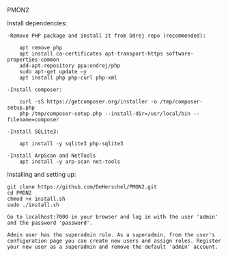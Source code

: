 PMON2







Install dependencies:


    -Remove PHP package and install it from Odrej repo (recommended):

        apt remove php
        apt install ca-certificates apt-transport-https software-properties-common
        add-apt-repository ppa:ondrej/php
        sudo apt-get update –y
        apt install php php-curl php-xml

    -Install composer:

        curl -sS https://getcomposer.org/installer -o /tmp/composer-setup.php
        php /tmp/composer-setup.php --install-dir=/usr/local/bin --filename=composer

    -Install SQLite3:

        apt install -y sqlite3 php-sqlite3

    -Install ArpScan and NetTools
        apt install -y arp-scan net-tools
        


Installing and setting up:

    git clone https://github.com/DeHerschel/PMON2.git
    cd PMON2
    chmod +x install.sh
    sudo ./install.sh

    Go to localhost:7000 in your browser and log in with the user 'admin' and the password 'password'.

    Admin user has the superadmin role. As a superadmin, from the user's configuration page you can create new users and assign roles. Register your new user as a superadmin and remove the default 'admin' account. 
